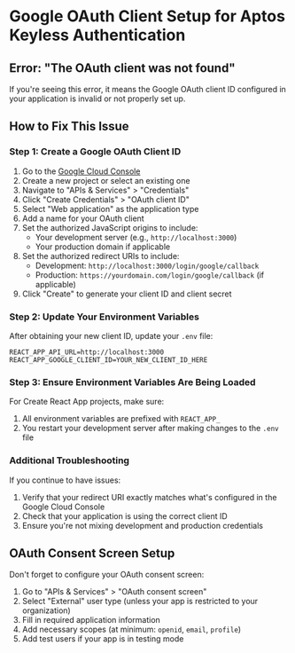 # Google OAuth Client Setup for Aptos Keyless Authentication

## Error: "The OAuth client was not found"

If you're seeing this error, it means the Google OAuth client ID configured in your application is invalid or not properly set up.

## How to Fix This Issue

### Step 1: Create a Google OAuth Client ID

1. Go to the [Google Cloud Console](https://console.cloud.google.com/)
2. Create a new project or select an existing one
3. Navigate to "APIs & Services" > "Credentials"
4. Click "Create Credentials" > "OAuth client ID"
5. Select "Web application" as the application type
6. Add a name for your OAuth client
7. Set the authorized JavaScript origins to include:
   - Your development server (e.g., `http://localhost:3000`)
   - Your production domain if applicable
8. Set the authorized redirect URIs to include:
   - Development: `http://localhost:3000/login/google/callback`
   - Production: `https://yourdomain.com/login/google/callback` (if applicable)
9. Click "Create" to generate your client ID and client secret

### Step 2: Update Your Environment Variables

After obtaining your new client ID, update your `.env` file:

```
REACT_APP_API_URL=http://localhost:3000
REACT_APP_GOOGLE_CLIENT_ID=YOUR_NEW_CLIENT_ID_HERE
```

### Step 3: Ensure Environment Variables Are Being Loaded

For Create React App projects, make sure:
1. All environment variables are prefixed with `REACT_APP_`
2. You restart your development server after making changes to the `.env` file

### Additional Troubleshooting

If you continue to have issues:

1. Verify that your redirect URI exactly matches what's configured in the Google Cloud Console
2. Check that your application is using the correct client ID
3. Ensure you're not mixing development and production credentials

## OAuth Consent Screen Setup

Don't forget to configure your OAuth consent screen:

1. Go to "APIs & Services" > "OAuth consent screen"
2. Select "External" user type (unless your app is restricted to your organization)
3. Fill in required application information
4. Add necessary scopes (at minimum: `openid`, `email`, `profile`)
5. Add test users if your app is in testing mode 